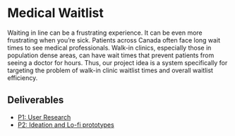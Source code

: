 # Medical Waitlist
Waiting in line can be a frustrating experience. It can be even more frustrating
when you’re sick. Patients across Canada often face long wait times to see
medical professionals. Walk-in clinics, especially those in population dense
areas, can have wait times that prevent patients from seeing a doctor for hours.
Thus, our project idea is a system specifically for targeting the problem of
walk-in clinic waitlist times and overall waitlist efficiency.

## Deliverables
- [P1: User Research](deliverables/project1/project1.md)
- [P2: Ideation and Lo-fi prototypes](deliverables/project2)
